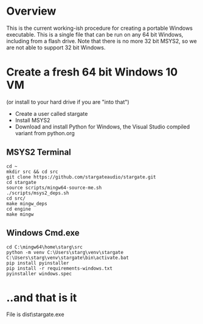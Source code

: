 # Overview
This is the current working-ish procedure for creating a portable Windows
executable.  This is a single file that can be run on any 64 bit Windows,
including from a flash drive.  Note that there is no more 32 bit MSYS2,
so we are not able to support 32 bit Windows.

# Create a fresh 64 bit Windows 10 VM
(or install to your hard drive if you are "into that")
- Create a user called stargate
- Install MSYS2
- Download and install Python for Windows, the Visual Studio compiled variant
  from python.org
## MSYS2 Terminal
```
cd ~
mkdir src && cd src
git clone https://github.com/stargateaudio/stargate.git
cd stargate
source scripts/mingw64-source-me.sh
./scripts/msys2_deps.sh
cd src/
make mingw_deps
cd engine
make mingw
```
## Windows Cmd.exe
```
cd C:\mingw64\home\starg\src
python -m venv C:\Users\starg\venv\stargate
C:\Users\starg\venv\stargate\bin\activate.bat
pip install pyinstaller
pip install -r requirements-windows.txt
pyinstaller windows.spec
```
# ..and that is it
File is dist\stargate.exe

